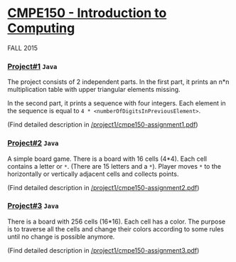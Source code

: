 # [CMPE150 - Introduction to Computing](https://www.cmpe.boun.edu.tr/courses/cmpe150/2015/fall.0)
FALL 2015


### [Project#1](/cmpe150/project1) `Java`
The project consists of 2 independent parts. In the first part, it prints an n*n multiplication table with upper triangular elements missing.

In the second part, it prints a sequence with four integers. Each element in the sequence is equal to  `4 * <numberOfDigitsInPreviousElement>`.

(Find detailed description in [/project1/cmpe150-assignment1.pdf](/cmpe150/project1/cmpe150-assignment1.pdf))


### [Project#2](/cmpe150/project2) `Java`
A simple board game. There is a board with 16 cells (4*4). Each cell contains a letter or `*`. (There are 15 letters and a `*`). Player moves `*` to the horizontally or vertically adjacent cells and collects points.

(Find detailed description in [/project1/cmpe150-assignment2.pdf](/cmpe150/project2/cmpe150-assignment2.pdf))


### [Project#3](/cmpe150/project3) `Java`
There is a board with 256 cells (16*16). Each cell has a color. The purpose is to traverse all the cells and change their colors according to some rules until no change is possible anymore.

(Find detailed description in [/project1/cmpe150-assignment3.pdf](/cmpe150/project3/cmpe150-assignment3.pdf))
